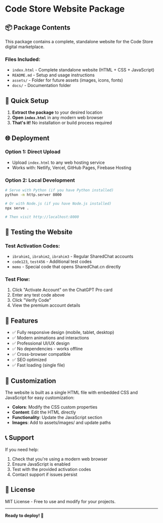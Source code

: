 # Code Store Website Package

## 📦 Package Contents

This package contains a complete, standalone website for the Code Store digital marketplace.

### Files Included:
- `index.html` - Complete standalone website (HTML + CSS + JavaScript)
- `README.md` - Setup and usage instructions
- `assets/` - Folder for future assets (images, icons, fonts)
- `docs/` - Documentation folder

## 🚀 Quick Setup

1. **Extract the package** to your desired location
2. **Open `index.html`** in any modern web browser
3. **That's it!** No installation or build process required

## 🌐 Deployment

### Option 1: Direct Upload
- Upload `index.html` to any web hosting service
- Works with: Netlify, Vercel, GitHub Pages, Firebase Hosting

### Option 2: Local Development
```bash
# Serve with Python (if you have Python installed)
python -m http.server 8000

# Or with Node.js (if you have Node.js installed)
npx serve .

# Then visit http://localhost:8000
```

## 🧪 Testing the Website

### Test Activation Codes:
- `ibrahim1`, `ibrahim2`, `ibrahim3` - Regular SharedChat accounts
- `code123`, `test456` - Additional test codes
- `memo` - Special code that opens SharedChat.cn directly

### Test Flow:
1. Click "Activate Account" on the ChatGPT Pro card
2. Enter any test code above
3. Click "Verify Code"
4. View the premium account details

## 📱 Features

- ✅ Fully responsive design (mobile, tablet, desktop)
- ✅ Modern animations and interactions
- ✅ Professional UI/UX design
- ✅ No dependencies - works offline
- ✅ Cross-browser compatible
- ✅ SEO optimized
- ✅ Fast loading (single file)

## 🎨 Customization

The website is built as a single HTML file with embedded CSS and JavaScript for easy customization:

- **Colors**: Modify the CSS custom properties
- **Content**: Edit the HTML directly
- **Functionality**: Update the JavaScript section
- **Images**: Add to assets/images/ and update paths

## 📞 Support

If you need help:
1. Check that you're using a modern web browser
2. Ensure JavaScript is enabled
3. Test with the provided activation codes
4. Contact support if issues persist

## 📄 License

MIT License - Free to use and modify for your projects.

---

**Ready to deploy! 🚀**